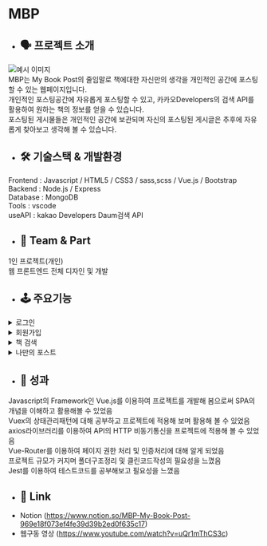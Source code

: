 # MBP
  * ## 🗣 프로젝트 소개
  ![예시 이미지](https://s3.us-west-2.amazonaws.com/secure.notion-static.com/23fe158a-b205-4ed8-a121-c4edd0072df3/%EA%B2%80%EC%83%89.png?X-Amz-Algorithm=AWS4-HMAC-SHA256&X-Amz-Content-Sha256=UNSIGNED-PAYLOAD&X-Amz-Credential=AKIAT73L2G45EIPT3X45%2F20211203%2Fus-west-2%2Fs3%2Faws4_request&X-Amz-Date=20211203T063940Z&X-Amz-Expires=86400&X-Amz-Signature=6bff620943854a00543547ec2193dd5cda2212277b27729752c00d04ef02c4aa&X-Amz-SignedHeaders=host&response-content-disposition=filename%20%3D%22%25EA%25B2%2580%25EC%2583%2589.PNG.png%22&x-id=GetObject)   
MBP는 My Book Post의 줄임말로 책에대한 자신만의 생각을 개인적인 공간에 포스팅 할 수 있는 웹페이지입니다.   
개인적인 포스팅공간에 자유롭게 포스팅할 수 있고, 카카오Developers의 검색 API를 활용하여 원하는 책의 정보를 얻을 수 있습니다.   
포스팅된 게시물들은 개인적인 공간에 보관되며 자신의 포스팅된 게시글은 추후에 자유롭게 찾아보고 생각해 볼 수 있습니다.


* ## 🛠 기술스택 & 개발환경
Frontend : Javascript / HTML5 / CSS3 / sass,scss / Vue.js / Bootstrap    
Backend : Node.js / Express    
Database : MongoDB      
Tools : vscode   
useAPI : kakao Developers Daum검색 API

* ## 🤚 Team & Part  
1인 프로젝트(개인)      
웹 프론트엔드 전체 디자인 및 개발   

 



* ## 🕹 주요기능
 
 <details><summary>로그인</summary>
 
  ![예시 이미지](https://s3.us-west-2.amazonaws.com/secure.notion-static.com/7a9233a7-d756-4ce6-96b9-e5bdfe9e573a/%E3%84%B9.png?X-Amz-Algorithm=AWS4-HMAC-SHA256&X-Amz-Content-Sha256=UNSIGNED-PAYLOAD&X-Amz-Credential=AKIAT73L2G45EIPT3X45%2F20211203%2Fus-west-2%2Fs3%2Faws4_request&X-Amz-Date=20211203T064024Z&X-Amz-Expires=86400&X-Amz-Signature=ac42d140a22b2983ea242a83442000431c0797d5329f7f04cff438a34d9e34d7&X-Amz-SignedHeaders=host&response-content-disposition=filename%20%3D%22%25E3%2584%25B9.png%22&x-id=GetObject)   
  * 로그인페이지 -> 아이디,비밀번호입력 -> 로그인버튼 -> 로그인
  * 우측 상단의 로그인탭 클릭 후 로그인페이지로 이동   
  * 이메일형식으로 아이디작성 (ex: joheegun@gmail.com)   
  * 로그인 성공시 포스트작성 가능
 
 </details> 
 <details><summary>회원가입</summary>
 
  ![예시 이미지](https://s3.us-west-2.amazonaws.com/secure.notion-static.com/9dda1e7e-232d-4579-ace7-b06c76ed77d8/%ED%9A%8C%EC%9B%90.png?X-Amz-Algorithm=AWS4-HMAC-SHA256&X-Amz-Content-Sha256=UNSIGNED-PAYLOAD&X-Amz-Credential=AKIAT73L2G45EIPT3X45%2F20211203%2Fus-west-2%2Fs3%2Faws4_request&X-Amz-Date=20211203T064051Z&X-Amz-Expires=86400&X-Amz-Signature=3d6be73297bf9f7e74b0ff32946b3bda5699172b538d0f9da488ff05b7b5ca76&X-Amz-SignedHeaders=host&response-content-disposition=filename%20%3D%22%25ED%259A%258C%25EC%259B%2590.png%22&x-id=GetObject)   
  * 회원가입페이지 -> 아이디,비밀번호등 개인정보 입력 -> 회원가입버튼 -> 회원가입완료
  * 상단의 회원가입탭 클릭 후 회원가입페이지로 이동   
  * 이메일형식으로 아이디작성   
  * 회원가입 성공시 로그인페이지로 이동   
  </details>  
 <details><summary>책 검색</summary>
 
  ![예시 이미지](https://s3.us-west-2.amazonaws.com/secure.notion-static.com/c8518dbb-dd27-42ab-b657-bab71f704790/%E3%85%88.png?X-Amz-Algorithm=AWS4-HMAC-SHA256&X-Amz-Content-Sha256=UNSIGNED-PAYLOAD&X-Amz-Credential=AKIAT73L2G45EIPT3X45%2F20211203%2Fus-west-2%2Fs3%2Faws4_request&X-Amz-Date=20211203T064114Z&X-Amz-Expires=86400&X-Amz-Signature=29acc17c1934aa96b57071255ea61041b7a05f6614fc7c9136fab2a043589ecb&X-Amz-SignedHeaders=host&response-content-disposition=filename%20%3D%22%25E3%2585%2588.png%22&x-id=GetObject)   
   ![예시 이미지](https://s3.us-west-2.amazonaws.com/secure.notion-static.com/bb0fb969-6a89-47cd-b079-d585ddac0ff7/%E3%85%91.png?X-Amz-Algorithm=AWS4-HMAC-SHA256&X-Amz-Content-Sha256=UNSIGNED-PAYLOAD&X-Amz-Credential=AKIAT73L2G45EIPT3X45%2F20211203%2Fus-west-2%2Fs3%2Faws4_request&X-Amz-Date=20211203T064126Z&X-Amz-Expires=86400&X-Amz-Signature=73e305f29c843d7838f1379495b1153d047dc054b9d92ecd0fa4c260e08a2338&X-Amz-SignedHeaders=host&response-content-disposition=filename%20%3D%22%25E3%2585%2591.png%22&x-id=GetObject)   
  * 상단 책 검색탭 클릭 후 검색페이지 이동
  * 로그인이 되어 있지 않는 비회원도 이용 가능한 서비스           
  * 원하는 검색조건을 설정하고 검색버튼클릭   
  * 검색조건에 따라 검색결과가 리스트형식으로 나열됨   
  * 개별 아이템 클릭 시 해당 책에대한 URL로 이동   
  </details>  
 <details><summary>나만의 포스트</summary>
 
  ![예시 이미지](https://s3.us-west-2.amazonaws.com/secure.notion-static.com/6309d035-8699-48d3-b4e6-0d72be65a886/%E3%85%8D.png?X-Amz-Algorithm=AWS4-HMAC-SHA256&X-Amz-Content-Sha256=UNSIGNED-PAYLOAD&X-Amz-Credential=AKIAT73L2G45EIPT3X45%2F20211203%2Fus-west-2%2Fs3%2Faws4_request&X-Amz-Date=20211203T064145Z&X-Amz-Expires=86400&X-Amz-Signature=79e8d6b390f099e075e887796a949ca8c2a4ca410e32a6a01f0b54c66e3a2561&X-Amz-SignedHeaders=host&response-content-disposition=filename%20%3D%22%25E3%2585%258D.png%22&x-id=GetObject)    
   ![예시 이미지](https://s3.us-west-2.amazonaws.com/secure.notion-static.com/39c15ff3-87d7-4fd4-9f53-d1d291cce72e/%E3%85%8B.png?X-Amz-Algorithm=AWS4-HMAC-SHA256&X-Amz-Content-Sha256=UNSIGNED-PAYLOAD&X-Amz-Credential=AKIAT73L2G45EIPT3X45%2F20211203%2Fus-west-2%2Fs3%2Faws4_request&X-Amz-Date=20211203T064157Z&X-Amz-Expires=86400&X-Amz-Signature=4451a892e4cfc9a1b9f45c5b0fe09c74c3fe8e02b07482174d79842285880b63&X-Amz-SignedHeaders=host&response-content-disposition=filename%20%3D%22%25E3%2585%258B.png%22&x-id=GetObject)    
  * 상단 나만의포스트탭 클릭 후 페이지 이동
  * 로그인이 되어있는 회원만 이용가능한 서비스   
  * 우측하단 작성아이콘 클릭 후 작성페이지 이동         
  * 제목,내용을 입력하고 글 작성버튼 클릭   
  * 자신이 포스트한 내용이 카드형태로 나타남   
  * 수정,삭제아이콘 클릭시 해당 작업 수행   
  </details>   
 
   
 
* ## 📕 성과 
Javascript의 Framework인 Vue.js를 이용하여 프로젝트를 개발해 봄으로써 SPA의 개념을 이해하고 활용해볼 수 있었음     
Vuex의 상태관리패턴에 대해 공부하고 프로젝트에 적용해 보며 활용해 볼 수 있었음        
axios라이브러리를 이용하여 API의 HTTP 비동기통신을 프로젝트에 적용해 볼 수 있었음    
Vue-Router를 이용하여 페이지 권한 처리 및 인증처리에 대해 알게 되었음      
프로젝트 규모가 커지며 폴더구조정리 및 클린코드작성의 필요성을 느꼈음    
Jest를 이용하여 테스트코드를 공부해보고 필요성을 느꼈음   



* ## 📎 Link   
* Notion (https://www.notion.so/MBP-My-Book-Post-969e18f073ef4fe39d39b2ed0f635c17)   
* 웹구동 영상 (https://www.youtube.com/watch?v=uQr1mThCS3c)

